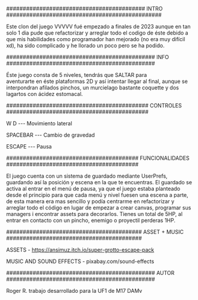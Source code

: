 ########################################## INTRO ###############################################

Este clon del juego VVVVV fué empezado a finales de 
2023 aunque en tan solo 1 dia pude que refactorizar y 
arreglar todo el codigo de éste debido a que mis habilidades 
como programador han mejorado (no era muy difícil xd), 
ha sido complicado y he llorado un poco pero se ha podido.

############################################# INFO #############################################

Éste juego consta de 5 niveles, tendrás que SALTAR para  
aventurarte en éste plataformas 2D y así intentar llegar al 
final, aunque se interpondran afilados pinchos, un murcielago 
bastante coquette y dos lagartos con ácidez estomacal.

########################################### CONTROLES ###########################################

W D --- Movimiento lateral

SPACEBAR --- Cambio de gravedad

ESCAPE --- Pausa

######################################## FUNCIONALIDADES ########################################

El juego cuenta con un sistema de guardado mediante 
UserPrefs, guardando así la posición y escena en la que 
te encuentras.
El guardado se activa al entrar en el menú de pausa, 
ya que el juego estaba planteado desde el principio para 
que cada menú y nivel fuesen una escena a parte, de esta 
manera era mas sencillo y podía centrarme en refactorizar 
y arreglar todo el código en lugar de empezar a crear 
canvas, programar sus managers i encontrar assets para 
decorarlos.
Tienes un total de 5HP, al entrar en contacto con un pincho,
enemigo o proyectil perderas 1HP.

######################################### ASSET + MUSIC #########################################


ASSETS - https://ansimuz.itch.io/super-grotto-escape-pack

MUSIC AND SOUND EFFECTS - pixabay.com/sound-effects

############################################# AUTOR #############################################

Roger R. trabajo desarrollado para la UF1 de M17 DAMv
